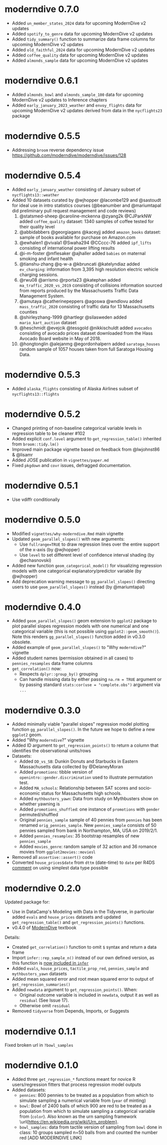 # moderndive 0.7.0

-   Added `un_member_states_2024` data for upcoming ModernDive v2 updates
-   Added `spotify_to_genre` data for upcoming ModernDive v2 updates
-   Added `tidy_summary()` function to summarize data frame columns for upcoming ModernDive v2 updates
-   Added `old_faithful_2024` data for upcoming ModernDive v2 updates
-   Added `coffee_quality` data for upcoming ModernDive v2 updates
-   Added `almonds_sample` data for upcoming ModernDive v2 updates

# moderndive 0.6.1

-   Added `almonds_bowl` and `almonds_sample_100` data for upcoming ModernDive v2 updates to Inference chapters
-   Added `early_january_2023_weather` and `envoy_flights` data for upcoming ModernDive v2 updates derived from data in the `nycflights23` package

# moderndive 0.5.5

-   Addressing `broom` reverse dependency issue <https://github.com/moderndive/moderndive/issues/128>

# moderndive 0.5.4

-   Added `early_january_weather` consisting of January subset of `nycflights13::weather`
-   Added 10 datasets curated by @wjhopper @lacombe129 and @sastoudt for ideal use in intro statistics courses (@beanumber and @mariumtapal did preliminary pull request management and code reviews)
    1.  @statsmed-sheep @caroline-mckenna @zyang2k @CJParkNW added `coffee_quality` dataset: 1340 samples of coffee tested for their quality level
    2.  @abbidabbers @georgiagans @kaceyjj added `amazon_books` dataset: sample of books available for purchase on Amazon.com
    3.  @ewhalen1 @vivala1 @Swaha294 @CCccc-76 added `ipf_lifts` consisting of international power lifting results
    4.  @i-m-foster @mflesaker @ajhaller added `babies` on maternal smoking and infant health
    5.  @tianshu-zhang @q-w-a @kbruncati @katelyndiaz added `ev_charging`: information from 3,395 high resolution electric vehicle charging sessions.
    6.  @rwu08 @arrismo @rporta23 @katephan added `ma_traffic_2020_vs_2019` consisting of collisions information sourced from reports produced by the Massachusetts Traffic Data Management System.
    7.  @amutaya @catherinepeppers @agoswa @wndlovu added `mass_traffic_2020` consisting of traffic data for 13 Massachusetts counties
    8.  @shirleyzhang-1999 @hartlegr @silasweden added `mario_kart_auction` dataset
    9.  @heschmidt @evejcik @tessgold @nikkischuldt added `avocados` consisting of avocado prices dataset downloaded from the Hass Avocado Board website in May of 2018.
    10. @hongtonglin @alejanmg @egordonhalpern added `saratoga_houses` random sample of 1057 houses taken from full Saratoga Housing Data.

# moderndive 0.5.3

-   Added `alaska_flights` consisting of Alaska Airlines subset of `nycflights13::flights`

# moderndive 0.5.2

-   Changed printing of non-baseline categorical variable levels in regression table to be cleaner #102
-   Added explicit `conf.level` argument to `get_regression_table()` inherited from `broom::tidy.lm()`
-   Improved main package vignette based on feedback from @lwjohnst86 & @lisamr
-   Added JOSE publication in `vignettes/paper.md`
-   Fixed `pkgdown` and `covr` issues, defragged documentation.

# moderndive 0.5.1

-   Use vdiffr conditionally

# moderndive 0.5.0

-   Modified `vignettes/why-moderndive.Rmd` main vignette
-   Updated `geom_parallel_slopes()` with new arguments:
    -   Use `fullrange=TRUE` to draw regression lines over the entire support of the x-axis (by @wjhopper)
    -   Use `level` to set different level of confidence interval shading (by @echasnovski)
-   Added new function `geom_categorical_model()` for visualizing regression models with one categorical explanatory/predictor variable (by @wjhopper)
-   Add deprecation warning message to `gg_parallel_slopes()` directing users to use `geom_parallel_slopes()` instead (by @mariumtapal)

# moderndive 0.4.0

-   Added `geom_parallel_slopes()` geom extension to `ggplot2` package to plot parallel slopes regression models with one numerical and one categorical variable (this is not possible using `ggplot2::geom_smooth()`). Note this renders `gg_parallel_slopes()` function added in v0.3.0 obsolete.
-   Added example of `geom_parallel_slopes()` to "Why `moderndive`?" vignette
-   Added student names (permission obtained in all cases) to `pennies_resamples` data frame columns
-   `get_correlation()` now:
    -   Respects `dplyr::group_by()` grouping
    -   Can handle missing data by either passing `na.rm = TRUE` argument or by passing standard `stats:cor(use = "complete.obs")` argument via `...`

# moderndive 0.3.0

-   Added minimally viable "parallel slopes" regression model plotting function `gg_parallel_slopes()`. In the future we hope to define a new `ggplot2` geom.
-   Added "Why `moderndive`?" vignette
-   Added ID argument to `get_regression_points()` to return a column that identifies the observational units/rows
-   Datasets:
    -   Added `DD_vs_SB`: Dunkin Donuts and Starbucks in Eastern Massachusetts data collected by @DelaneyMoran
    -   Added `promotions`: tibble version of `openintro::gender.discrimination` used to illustrate permutation test.
    -   Added `MA_schools`: Relationship between SAT scores and socio-economic status for Massachusetts high schools.
    -   Added `mythbusters_yawn`: Data from study on Mythbusters show on whether yawning is
    -   Added `promotions_shuffled`: one instance of `promotions` with `gender` permuted/shuffled
    -   Original `pennies_sample` sample of 40 pennies from `pennies` has been renamed `orig_pennies_sample`. New `pennies_sample` consists of 50 pennies sampled from bank in Northampton, MA, USA on 2019/2/1.
    -   Added `pennies_resamples`: 35 bootstrap resamples of new `pennies_sample`
    -   Added `movies_genre`: random sample of 32 action and 36 romance movies from `ggplot2movies::movies`\
-   Removed all `assertive::assert()` code
-   Converted `house_prices$date` from `dttm` (date-time) to `date` per R4DS [comment](https://r4ds.had.co.nz/dates-and-times.html#creating-datetimes) on using simplest data type possible

# moderndive 0.2.0

Updated package for:

-   Use in DataCamp's Modeling with Data in the Tidyverse, in particular added `evals` and `house_prices` datasets and updated `get_regression_table()` and `get_regression_points()` functions.
-   v0.4.0 of [ModernDive](https://moderndive.com/) textbook

Details:

-   Created `get_correlation()` function to omit `$` syntax and return a data frame
-   Import `infer::rep_sample_n()` instead of our own defined version, as this function is [now included in `infer`](https://github.com/tidymodels/infer/pull/82)
-   Added `evals`, `house_prices`, `tactile_prop_red`, `pennies_sample` and `mythbusters_yawn` datasets
-   Added mean squared error and root mean squared error to output of `get_regression_summaries()`
-   Added `newdata` argument to `get_regression_points()`. When:
    -   Original outcome variable is included in `newdata`, output it as well as `residual` (See Issue 17).
    -   Otherwise omit `residual`
-   Removed `tidyverse` from Depends, Imports, or Suggests

# moderndive 0.1.1

Fixed broken url in `?bowl_samples`

# moderndive 0.1.0

-   Added three `get_regression_*` functions meant for novice R users/regression fitters that process regression model outputs
-   Added datasets:
    -   `pennies`: 800 pennies to be treated as a population from which to simulate sampling a numerical variable from (`year` of minting)
    -   `bowl`: Bowl of 2400 balls of which 900 are red to be treated as a population from which to simulate sampling a categorical variable from (`color`). Also known as the urn sampling framework \url{https://en.wikipedia.org/wiki/Urn_problem}.
    -   `bowl_samples`: data from tactile version of sampling from `bowl` done in class: 10 groups sampled n=50 balls from and counted the number red [ADD MODERNDIVE LINK]

